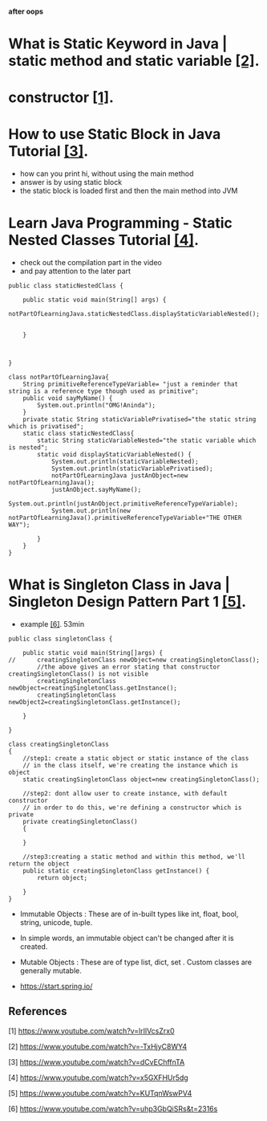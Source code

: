 #### after oops

# What is Static Keyword in Java | static method and static variable [[2]](#2).

# constructor [[1]](#1).

# How to use Static Block in Java Tutorial [[3]](#3).

- how can you print hi, without using the main method
- answer is by using static block
- the static block is loaded first and then the main method into JVM

# Learn Java Programming - Static Nested Classes Tutorial [[4]](#4).

- check out the compilation part in the video
- and pay attention to the later part

```
public class staticNestedClass {

	public static void main(String[] args) {
		notPartOfLearningJava.staticNestedClass.displayStaticVariableNested();
		

	}
	
	

}

class notPartOfLearningJava{
	String primitiveReferenceTypeVariable= "just a reminder that string is a reference type though used as primitive";
	public void sayMyName() {
		System.out.println("OMG!Aninda");
	}
	private static String staticVariablePrivatised="the static string which is privatised";
	static class staticNestedClass{
		static String staticVariableNested="the static variable which is nested";
		static void displayStaticVariableNested() {
			System.out.println(staticVariableNested);
			System.out.println(staticVariablePrivatised);
			notPartOfLearningJava justAnObject=new notPartOfLearningJava();
			justAnObject.sayMyName();
			System.out.println(justAnObject.primitiveReferenceTypeVariable);
			System.out.println(new notPartOfLearningJava().primitiveReferenceTypeVariable+"THE OTHER WAY");
			
		}
	}
}
```
# What is Singleton Class in Java | Singleton Design Pattern Part 1 [[5]](#5).

- example [[6]](#6). 53min

```
public class singletonClass {
	
	public static void main(String[]args) {
//		creatingSingletonClass newObject=new creatingSingletonClass();
		//the above gives an error stating that constructor creatingSingletonClass() is not visible
		creatingSingletonClass newObject=creatingSingletonClass.getInstance();
		creatingSingletonClass newObject2=creatingSingletonClass.getInstance();
		
	}

}

class creatingSingletonClass
{
	//step1: create a static object or static instance of the class
	// in the class itself, we're creating the instance which is object
	static creatingSingletonClass object=new creatingSingletonClass();
	
	//step2: dont allow user to create instance, with default constructor
	// in order to do this, we're defining a constructor which is private
	private creatingSingletonClass()
	{
		
	}
	
	//step3:creating a static method and within this method, we'll return the object
	public static creatingSingletonClass getInstance() {
		return object;
		
	}
}
```

- Immutable Objects : These are of in-built types like int, float, bool, string, unicode, tuple. 
- In simple words, an immutable object can't be changed after it is created. 
- Mutable Objects : These are of type list, dict, set . Custom classes are generally mutable.

- https://start.spring.io/

## References
<a id="1">[1]</a> 
https://www.youtube.com/watch?v=lrIlVcsZrx0

<a id="2">[2]</a> 
https://www.youtube.com/watch?v=-TxHjyC8WY4

<a id="3">[3]</a> 
https://www.youtube.com/watch?v=dCvEChffnTA

<a id="4">[4]</a> 
https://www.youtube.com/watch?v=x5GXFHUr5dg

<a id="5">[5]</a> 
https://www.youtube.com/watch?v=KUTqnWswPV4

<a id="6">[6]</a> 
https://www.youtube.com/watch?v=uhp3GbQiSRs&t=2316s
